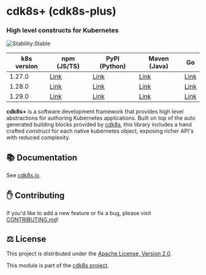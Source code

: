 # cdk8s+ (cdk8s-plus)

### High level constructs for Kubernetes

![Stability:Stable](https://img.shields.io/badge/stability-stable-success)

| k8s version | npm (JS/TS)                                         | PyPI (Python)                                   | Maven (Java)                                                      | Go                                                              |
| ----------- | --------------------------------------------------- | ----------------------------------------------- | ----------------------------------------------------------------- | --------------------------------------------------------------- |
| 1.27.0      | [Link](https://www.npmjs.com/package/cdk8s-plus-27) | [Link](https://pypi.org/project/cdk8s-plus-27/) | [Link](https://search.maven.org/artifact/org.cdk8s/cdk8s-plus-27) | [Link](https://github.com/cdk8s-team/cdk8s-plus-go/tree/k8s.27) |
| 1.28.0      | [Link](https://www.npmjs.com/package/cdk8s-plus-28) | [Link](https://pypi.org/project/cdk8s-plus-28/) | [Link](https://search.maven.org/artifact/org.cdk8s/cdk8s-plus-28) | [Link](https://github.com/cdk8s-team/cdk8s-plus-go/tree/k8s.28) |
| 1.29.0      | [Link](https://www.npmjs.com/package/cdk8s-plus-29) | [Link](https://pypi.org/project/cdk8s-plus-29/) | [Link](https://search.maven.org/artifact/org.cdk8s/cdk8s-plus-29) | [Link](https://github.com/cdk8s-team/cdk8s-plus-go/tree/k8s.29) |


**cdk8s+** is a software development framework that provides high level
abstractions for authoring Kubernetes applications. Built on top of the auto
generated building blocks provided by [cdk8s](../cdk8s), this library includes a
hand crafted *construct* for each native kubernetes object, exposing richer
API's with reduced complexity.

## :books: Documentation

See [cdk8s.io](https://cdk8s.io/docs/latest/plus).

## :raised_hand: Contributing

If you'd like to add a new feature or fix a bug, please visit
[CONTRIBUTING.md](CONTRIBUTING.md)!

## :balance_scale: License

This project is distributed under the [Apache License, Version 2.0](./LICENSE).

This module is part of the [cdk8s project](https://github.com/cdk8s-team).
